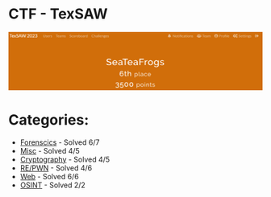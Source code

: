 # CTF - TexSAW
![Место команды](./sources/place.png)
# Categories:
- [Forenscics](./Forensics/README.md) - Solved 6/7
- [Misc](./Misc/README.md) - Solved 4/5
- [Cryptography](./Crypto/README.md) - Solved 4/5
- [RE/PWN](./RE\\PWN/README.md) - Solved 4/6
- [Web](./Web/README.md) - Solved 6/6
- [OSINT](./OSINT//README.md) - Solved 2/2
